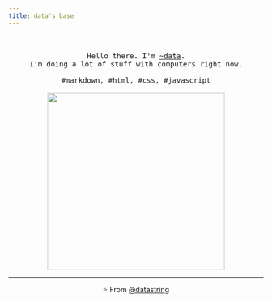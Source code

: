 ```yaml
---
title: data's base
---
```


<p align="center">
  <br>
  <br>
  <samp>Hello there. I'm <a href="https://purplewastaken.com">~data</a>.<br> I'm doing a lot of stuff with computers right now.<br><br>#markdown, #html, #css, #javascript</samp>
  <br>
  <br>
  <img src="https://media.giphy.com/media/3o7WIHsSrmSmbfdwIM/giphy.gif" width="350" />
</p>

------------
<p align="center">⭐️ From <a href="https://github.com/datastring">@datastring</a></p>
